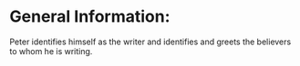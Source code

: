 # General Information:

Peter identifies himself as the writer and identifies and greets the believers to whom he is writing.